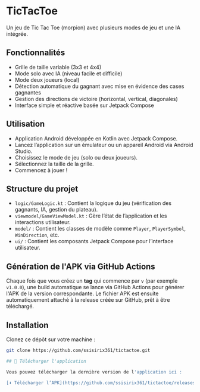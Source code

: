 # TicTacToe

Un jeu de Tic Tac Toe (morpion) avec plusieurs modes de jeu et une IA intégrée.

## Fonctionnalités

- Grille de taille variable (3x3 et 4x4)
- Mode solo avec IA (niveau facile et difficile)
- Mode deux joueurs (local)
- Détection automatique du gagnant avec mise en évidence des cases gagnantes
- Gestion des directions de victoire (horizontal, vertical, diagonales)
- Interface simple et réactive basée sur Jetpack Compose


## Utilisation
- Application Android développée en Kotlin avec Jetpack Compose.
- Lancez l’application sur un émulateur ou un appareil Android via Android Studio.
- Choisissez le mode de jeu (solo ou deux joueurs).
- Sélectionnez la taille de la grille.
- Commencez à jouer !

## Structure du projet

- `logic/GameLogic.kt` : Contient la logique du jeu (vérification des gagnants, IA, gestion du plateau).
- `viewmodel/GameViewModel.kt` : Gère l’état de l’application et les interactions utilisateur.
- `model/` : Contient les classes de modèle comme `Player`, `PlayerSymbol`, `WinDirection`, etc.
- `ui/` : Contient les composants Jetpack Compose pour l’interface utilisateur.

## Génération de l'APK via GitHub Actions

Chaque fois que vous créez un **tag** qui commence par `v` (par exemple `v1.0.0`), une build automatique se lance via GitHub Actions pour générer l'APK de la version correspondante.
Le fichier APK est ensuite automatiquement attaché à la release créée sur GitHub, prêt à être téléchargé.


## Installation

Clonez ce dépôt sur votre machine :

```bash
git clone https://github.com/ssisirix361/tictactoe.git

## 📱 Télécharger l'application

Vous pouvez télécharger la dernière version de l'application ici :

[⬇️ Télécharger l’APK](https://github.com/ssisirix361/tictactoe/releases/download/v1.0.0/app-release.apk)


